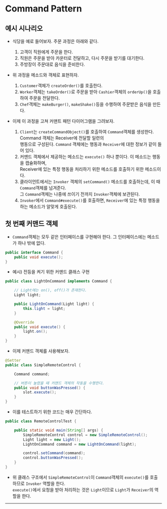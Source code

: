 <h1>Command Pattern</h1>

<h2>예시 시나리오</h2>

* 식당을 예로 들어보자. 주문 과정은 아래와 같다.
  1. 고객이 직원에게 주문을 한다.
  2. 직원은 주문을 받아 카운터로 전달하고, 다시 주문을 받기를 대기한다.
  3. 주방장이 주문대로 음식을 준비한다.

* 위 과정을 메소드와 객체로 표현하자.
  1. `Customer`객체가 `createOrder()`를 호출한다.
  2. `Worker`객체는 `takeOrder()`로 주문을 받아 `Cashier`객체의 `orderUp()`을 호출하여 주문을 전달한다.
  3. `Chef`객체는 `makeBurger()`, `makeShake()`등을 수행하여 주문받은 음식을 만든다.

* 이제 이 과정을 고쳐 커맨트 패턴 다이어그램을 그려보자.
  1. `Client`는 `createCommandObject()`를 호출하여 `Command`객체를 생성한다. Command 객체는 Receiver에 전달할 일련의   
      행동으로 구성된다. `Command` 객체에는 행동과 `Receiver`에 대한 정보가 같이 들어 있다.
  2. 커맨드 객체에서 제공하는 메소드는 `execute()` 하나 뿐이다. 이 메소드는 행동을 캡슐화하며,   
      Receiver에 있는 특정 행동을 처리하기 위한 메소드를 호출하기 위한 메소드이다.
  3. 클라이언트에서는 `Invoker` 객체의 `setCommand()` 메소드를 호출하는데, 이 때 `Command`객체를 넘겨준다.   
      그 `Command`객체는 나중에 쓰이기 전까지 `Invoker`객체에 보관된다.
  4. `Invoker`에서 `Command#execute()`를 호출하면, `Receiver`에 있는 특정 행동을 하는 메소드가 알맞게 호출된다.

<h2>첫 번째 커맨드 객체</h2>

* `Command`객체는 모두 같은 인터페이스를 구현해야 한다. 그 인터페이스에는 메소드가 하나 밖에 없다.
```java
public interface Command {
    public void execute();
}
```

* 예시) 전등을 켜기 위한 커맨드 클래스 구현
```java
public class LightOnCommand implements Command {

    // Light에는 on(), off()가 존재한다.
    Light light;

    public LightOnCommand(Light light) {
        this.light = light;
    }

    @Override
    public void execute() {
        light.on();
    }
}
```

* 이제 커맨드 객체를 사용해보자.
```java
@Setter
public class SimpleRemoteControl {

    Command command;

    // 버튼이 눌렸을 때 커맨드 객체의 작동을 수행한다.
    public void buttonWasPressed() {
        slot.execute();
    }
}
```

* 이를 테스트하기 위한 코드는 매우 간단하다.
```java
public class RemoteControlTest {

    public static void main(String[] args) {
        SimpleRemoteControl control = new SimpleRemoteControl();
        Light light = new Light();
        LightOnCommand command = new LightOnCommand(light);

        control.setCommand(command);
        control.buttonWasPressed();
    }
}
```

* 위 클래스 구조에서 `SimpleRemoteControl`이 `Command`객체의 `execute()`를 호출하므로 `Invoker` 역할을 한다.   
  `execute()`에서 요청을 받아 처리하는 것은 `Light`이므로 `Light`가 `Receiver`의 역할을 한다.
<hr/>

